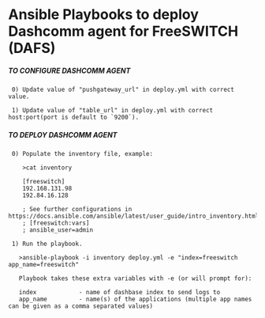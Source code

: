 # Ansible Playbooks to deploy Dashcomm agent for FreeSWITCH (DAFS)

##### TO CONFIGURE DASHCOMM AGENT #####

     0) Update value of "pushgateway_url" in deploy.yml with correct value.

     1) Update value of "table_url" in deploy.yml with correct host:port(port is default to `9200`).

##### TO DEPLOY DASHCOMM AGENT #####

     0) Populate the inventory file, example:

        >cat inventory

        [freeswitch]
        192.168.131.98
        192.84.16.128

        ; See further configurations in https://docs.ansible.com/ansible/latest/user_guide/intro_inventory.html
        ; [freeswitch:vars]
        ; ansible_user=admin

     1) Run the playbook.

       >ansible-playbook -i inventory deploy.yml -e "index=freeswitch app_name=freeswitch"

       Playbook takes these extra variables with -e (or will prompt for):

       index            - name of dashbase index to send logs to
       app_name         - name(s) of the applications (multiple app names can be given as a comma separated values)
